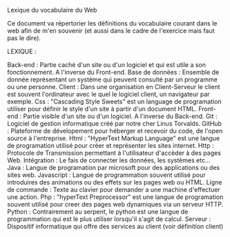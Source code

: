Lexique du vocabulaire du Web

Ce document va répertorier les définitions du vocabulaire courant dans le web afin de m'en souvenir (et aussi dans le cadre de l'exercice mais faut pas le dire).

LEXIQUE :

Back-end : Partie caché d'un site ou d'un logiciel et qui est utile a son fonctionnement. A l'inverse du Front-end.
Base de données : Ensemble de donnée représentant un système qui peuvent consulté par un programme ou une personne.
Client : Dans une organisation en Client-Serveur le client est souvent l'ordinateur avec le quel le logiciel client, un navigateur par exemple.
Css : "Cascading Style Sweets" est un language de programation utiliser pour définir le style d'un site à partir d'un document HTML.
Front-end : Partie visible d'un site ou d'un logiciel. A l'inverse du Back-end.
Git : Logiciel de gestion informatique créé par notre cher Linus Torvalds.
GitHub : Plateforme de dévelopement pour héberger et recevoir du code, de l'open source à l'entreprise.
Html : "HyperText Markup Language" est une langue de programation utilisé pour créer et représenter les sites internet.
Http : Protocole de Transmission permettant à l'utilisateur d'accèder à des pages Web.
Intégration : Le fais de connecter les données, les systèmes etc...
Java : Langue de programation par microsoft pour des applications ou des sites web.
Javascript : Langue de programmation souvent utilisé pour introduires des animations ou des effets sur les pages web ou HTML.
Ligne de commande : Texte au clavier pour demander a une machine d'effectuer une action.
Php : "hyperText Preprocessor" est une langue de programation souvent utilisé pour creer des pages web dynamiques via un serveur HTTP.
Python : Contrairement au serpent, le python est une langue de programmation qui est le plus utiliser lorsqu'il s'agit de calcul.
Serveur : Dispositif informatique qui offre des services au client (voir définition client)
